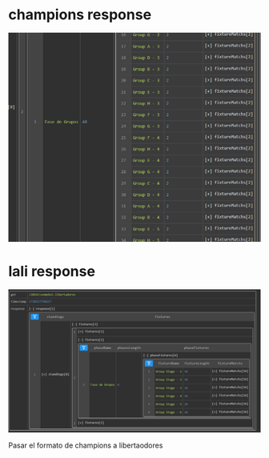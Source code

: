 # champions response

![alt text](image.png)

# lali response

![alt text](image-1.png)

Pasar el formato de champions a libertaodores
